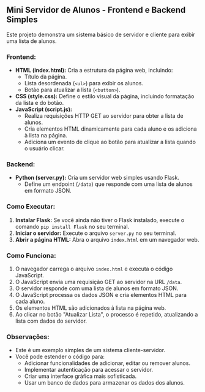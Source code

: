 ## Mini Servidor de Alunos - Frontend e Backend Simples

Este projeto demonstra um sistema básico de servidor e cliente para exibir uma lista de alunos.

### **Frontend:**

* **HTML (index.html):** Cria a estrutura da página web, incluindo:
    * Título da página.
    * Lista desordenada (`<ul>`) para exibir os alunos.
    * Botão para atualizar a lista (`<button>`).
* **CSS (style.css):** Define o estilo visual da página, incluindo formatação da lista e do botão.
* **JavaScript (script.js):**
    * Realiza requisições HTTP GET ao servidor para obter a lista de alunos.
    * Cria elementos HTML dinamicamente para cada aluno e os adiciona à lista na página.
    * Adiciona um evento de clique ao botão para atualizar a lista quando o usuário clicar.

### **Backend:**

* **Python (server.py):** Cria um servidor web simples usando Flask.
    * Define um endpoint (`/data`) que responde com uma lista de alunos em formato JSON.

### **Como Executar:**

1. **Instalar Flask:** Se você ainda não tiver o Flask instalado, execute o comando `pip install Flask` no seu terminal.
2. **Iniciar o servidor:** Execute o arquivo `server.py` no seu terminal.
3. **Abrir a página HTML:** Abra o arquivo `index.html` em um navegador web.

### **Como Funciona:**

1. O navegador carrega o arquivo `index.html` e executa o código JavaScript.
2. O JavaScript envia uma requisição GET ao servidor na URL `/data`.
3. O servidor responde com uma lista de alunos em formato JSON.
4. O JavaScript processa os dados JSON e cria elementos HTML para cada aluno.
5. Os elementos HTML são adicionados à lista na página web.
6. Ao clicar no botão "Atualizar Lista", o processo é repetido, atualizando a lista com dados do servidor.

### **Observações:**

* Este é um exemplo simples de um sistema cliente-servidor.
* Você pode estender o código para:
    * Adicionar funcionalidades de adicionar, editar ou remover alunos.
    * Implementar autenticação para acessar o servidor.
    * Criar uma interface gráfica mais sofisticada.
    * Usar um banco de dados para armazenar os dados dos alunos.
